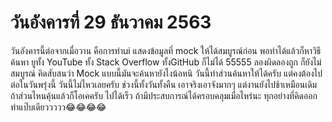 # วันอังคารที่ 29 ธันวาคม 2563
วันอังคารนี้ต่อจากเมื่อวาน คือการทำui แสดงข้อมูลที่ mock ให้ได้สมบูรณ์ก่อน พอทำได้แล้วก็หาวิธีค้นหา  ยูทั้ง YouTube ทั้ง Stack Overflow ทั้งGitHub ก็ไม่ได้ 55555 ลองผิดลองถูก ก็ยังไม่สมบูรณ์ คิดสับสนว่า Mock แบบนี้มันจะค้นหายังไงน้อหนิ วันนี้ทำส่วนค้นหาให้ได้ครับ แต่คงต้องไปต่อในวันพรุ่งนี้ วันนี้ไม่ไหวเลยครับ ช่วงนี้ทั้งวันทั้งคืน เอาจริงเอาจังมากๆ แต่งานยังไปช้าเหมือนเดิม ถ้าส่วนไหนคุ้นแล้วก็โอเคครับ ไปได้เร็ว ถ้ามีประสบการณ์ได้ครอบคลุมเมื่อไหร่นะ ทุกอย่างที่คิดออก ทำแป๊บเดียววววว😂😂😂😂